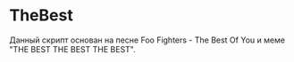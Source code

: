 # TheBest
Данный скрипт основан на песне Foo Fighters - The Best Of You и меме "THE BEST THE BEST THE BEST".
